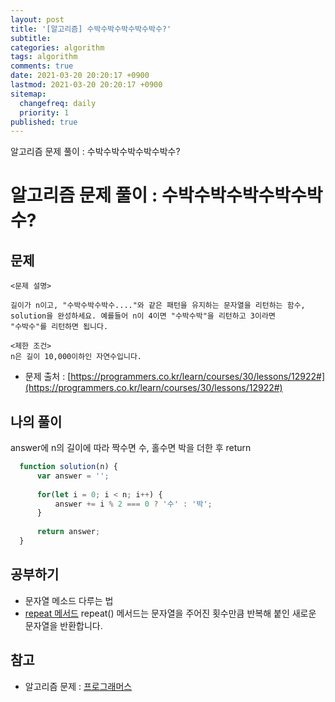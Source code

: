 ```yaml
---
layout: post
title: '[알고리즘] 수박수박수박수박수박수?'
subtitle: 
categories: algorithm
tags: algorithm
comments: true
date: 2021-03-20 20:20:17 +0900
lastmod: 2021-03-20 20:20:17 +0900
sitemap:
  changefreq: daily
  priority: 1
published: true
---
```


알고리즘 문제 풀이 : 수박수박수박수박수박수?<br />

# 알고리즘 문제 풀이 : 수박수박수박수박수박수?

## 문제 
```text
<문제 설명>

길이가 n이고, "수박수박수박수...."와 같은 패턴을 유지하는 문자열을 리턴하는 함수, 
solution을 완성하세요. 예를들어 n이 4이면 "수박수박"을 리턴하고 3이라면 
"수박수"를 리턴하면 됩니다.

<제한 조건>
n은 길이 10,000이하인 자연수입니다.
```

* 문제 출처 : [https://programmers.co.kr/learn/courses/30/lessons/12922#](https://programmers.co.kr/learn/courses/30/lessons/12922#)


## 나의 풀이
answer에 n의 길이에 따라 짝수면 수, 홀수면 박을 더한 후 return

```javascript
  function solution(n) {
      var answer = '';
      
      for(let i = 0; i < n; i++) {
          answer += i % 2 === 0 ? '수' : '박';
      }
      
      return answer;
  }
```



## 공부하기
- 문자열 메소드 다루는 법
- [repeat 메서드](https://developer.mozilla.org/ko/docs/Web/JavaScript/Reference/Global_Objects/String/repeat)
repeat() 메서드는 문자열을 주어진 횟수만큼 반복해 붙인 새로운 문자열을 반환합니다.


## 참고
- 알고리즘 문제 : [프로그래머스](https://programmers.co.kr)
